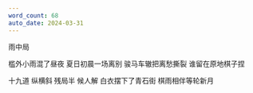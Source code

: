 ```yaml
---
word_count: 68
auto_date: 2024-03-31
---
```


雨中局

槛外小雨混了昼夜
夏日初晨一场离别
骏马车辙把离愁撕裂
谁留在原地棋子捏

十九道 纵横斜
残局半 候人解
白衣摆下了青石街
棋雨相伴等轮新月
